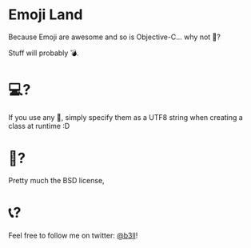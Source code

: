 Emoji Land
=============

Because Emoji are awesome and so is Objective-C... why not 🐑?

Stuff will probably 💣.


💻?
=============

If you use any 🐑, simply specify them as a UTF8 string when creating a class at runtime :D


📄?
=============

Pretty much the BSD license,


📞?
=============

Feel free to follow me on twitter: [@b3ll](https://www.twitter.com/b3ll)!